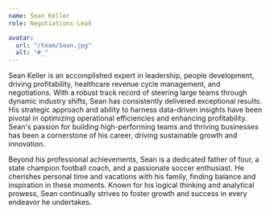 ```yaml
---
name: Sean Keller
role: Negotiations Lead

avatar:
  url: "/team/Sean.jpg"
  alt: "#_"
---
```


Sean Keller is an accomplished expert in leadership, people development, driving profitability, healthcare revenue cycle management, and negotiations. With a robust track record of steering large teams through dynamic industry shifts, Sean has consistently delivered exceptional results. His strategic approach and ability to harness data-driven insights have been pivotal in optimizing operational efficiencies and enhancing profitability. Sean's passion for building high-performing teams and thriving businesses has been a cornerstone of his career, driving sustainable growth and innovation.

Beyond his professional achievements, Sean is a dedicated father of four, a state champion football coach, and a passionate soccer enthusiast. He cherishes personal time and vacations with his family, finding balance and inspiration in these moments. Known for his logical thinking and analytical prowess, Sean continually strives to foster growth and success in every endeavor he undertakes.
